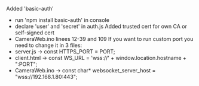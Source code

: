 Added 'basic-auth'
  - run 'npm install basic-auth' in console
  - declare 'user' and 'secret' in auth.js
Added trusted cert for own CA or self-signed cert
  - CameraWeb.ino linees 12-39 and 109
If you want to run custom port you need to change it in 3 files:
  - server.js   -> const HTTPS_PORT = PORT;
  - client.html -> const WS_URL = 'wss://' + window.location.hostname + ":PORT";
  - CameraWeb.ino -> const char* websocket_server_host = "wss://192.168.1.80:443";
